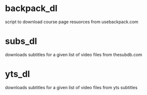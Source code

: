 # backpack_dl
script to download course page resuorces from usebackpack.com

# subs_dl 
downloads subtitles for a given list of video files from thesubdb.com

# yts_dl 
downloads subtitles for a given list of video files from yts subtitles
